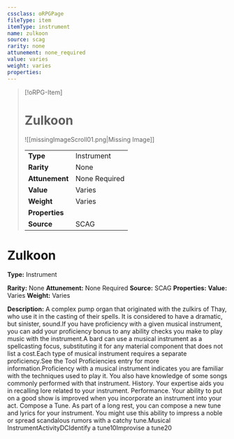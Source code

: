 ```yaml
---
cssclass: oRPGPage
fileType: item
itemType: instrument
name: zulkoon
source: scag
rarity: none
attunement: none_required
value: varies
weight: varies
properties:
---
```

> [!oRPG-Item]
> # Zulkoon
> ![[missingImageScroll01.png|Missing Image]]
>
> |  |   |
> |:--|---|
> |**Type** | Instrument |
> |**Rarity** | None |
> | **Attunement** | None Required |
> | **Value** | Varies |
>  | **Weight**| Varies |
>  |**Properties** |  |
> | **Source** | SCAG |

#  Zulkoon
**Type:** Instrument

**Rarity:** None
**Attunement:** None Required
**Source:** SCAG
**Properties:**
**Value:** Varies
**Weight:** Varies

**Description:** A complex pump organ that originated with the zulkirs of Thay, who use it in the casting of their spells. It is considered to have a dramatic, but sinister, sound.If you have proficiency with a given musical instrument, you can add your proficiency bonus to any ability checks you make to play music with the instrument.A bard can use a musical instrument as a spellcasting focus, substituting it for any material component that does not list a cost.Each type of musical instrument requires a separate proficiency.See the Tool Proficiencies entry for more information.Proficiency with a musical instrument indicates you are familiar with the techniques used to play it. You also have knowledge of some songs commonly performed with that instrument. History. Your expertise aids you in recalling lore related to your instrument. Performance. Your ability to put on a good show is improved when you incorporate an instrument into your act. Compose a Tune. As part of a long rest, you can compose a new tune and lyrics for your instrument. You might use this ability to impress a noble or spread scandalous rumors with a catchy tune.Musical InstrumentActivityDCIdentify a tune10Improvise a tune20

